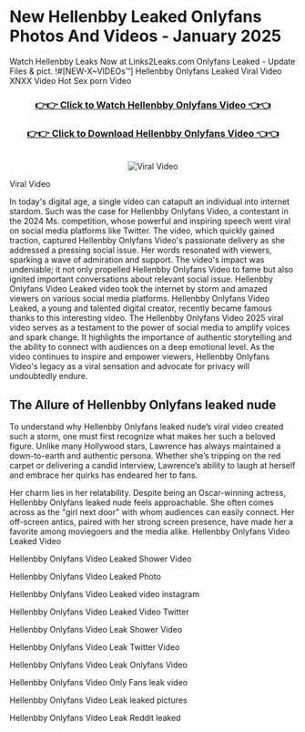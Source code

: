 # New Hellenbby Leaked Onlyfans Photos And Videos - January 2025

Watch Hellenbby Leaks Now at Links2Leaks.com Onlyfans Leaked - Update Files & pict. !#[NEW-X~VIDEOs™] Hellenbby Onlyfans Leaked Viral Video XNXX Video Hot Sex porn Video
<br>
<div align="center">
<h3><a href="https://links2leaks.com/hellenbby" rel="nofollow">👉👉 Click to Watch Hellenbby Onlyfans Video 👈👈</a></h3>
<h3><a href="https://links2leaks.com/hellenbby" rel="nofollow">👉👉 Click to Download Hellenbby Onlyfans Video 👈👈</a></h3>
<br>
<a href="https://links2leaks.com/hellenbby" rel="nofollow"><img src="https://i.ibb.co/Gkj2r4b/banner.png" alt="Viral Video" style="max-width: 100%; display: inline-block;" data-target="animated-imageImage"></a>
</div>

Viral Video

In today's digital age, a single video can catapult an individual into internet stardom. Such was the case for Hellenbby Onlyfans Video, a contestant in the 2024 Ms. competition, whose powerful and inspiring speech went viral on social media platforms like Twitter.
The video, which quickly gained traction, captured Hellenbby Onlyfans Video's passionate delivery as she addressed a pressing social issue. Her words resonated with viewers, sparking a wave of admiration and support. The video's impact was undeniable; it not only propelled Hellenbby Onlyfans Video to fame but also ignited important conversations about relevant social issue.
Hellenbby Onlyfans Video Leaked video took the internet by storm and amazed viewers on various social media platforms. Hellenbby Onlyfans Video Leaked, a young and talented digital creator, recently became famous thanks to this interesting video.
The Hellenbby Onlyfans Video 2025 viral video serves as a testament to the power of social media to amplify voices and spark change. It highlights the importance of authentic storytelling and the ability to connect with audiences on a deep emotional level. As the video continues to inspire and empower viewers, Hellenbby Onlyfans Video's legacy as a viral sensation and advocate for privacy will undoubtedly endure.

<h2>The Allure of Hellenbby Onlyfans leaked nude</h2>


To understand why Hellenbby Onlyfans leaked nude’s viral video created such a storm, one must first recognize what makes her such a beloved figure. Unlike many Hollywood stars, Lawrence has always maintained a down-to-earth and authentic persona. Whether she’s tripping on the red carpet or delivering a candid interview, Lawrence’s ability to laugh at herself and embrace her quirks has endeared her to fans.

Her charm lies in her relatability. Despite being an Oscar-winning actress, Hellenbby Onlyfans leaked nude feels approachable. She often comes across as the "girl next door" with whom audiences can easily connect. Her off-screen antics, paired with her strong screen presence, have made her a favorite among moviegoers and the media alike.
Hellenbby Onlyfans Video Leaked Video

Hellenbby Onlyfans Video Leaked Shower Video

Hellenbby Onlyfans Video Leaked Photo

Hellenbby Onlyfans Video Leaked video instagram

Hellenbby Onlyfans Video Leaked Video Twitter

Hellenbby Onlyfans Video Leak Shower Video

Hellenbby Onlyfans Video Leak Twitter Video

Hellenbby Onlyfans Video Leak Onlyfans Video

Hellenbby Onlyfans Video Only Fans leak video

Hellenbby Onlyfans Video Leak leaked pictures

Hellenbby Onlyfans Video Leak Reddit leaked